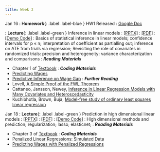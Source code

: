 ```yaml
---
title: Week 2
---
```


Jan 16
: **Homework**{: .label .label-blue } HW1 Released
  : [Google Doc](https://docs.google.com/document/d/1k2r9xbCpDQI2sQpBJzm0tuSvoIyiUZAcbaYXLGnxpUo/edit#heading=h.csy54tbzngl7)
  
: **Lecture**{: .label .label-green } Inference in linear models
  : [[PPTX]](https://github.com/stanford-msande228/winter24/raw/main/assets/presentations/MSANDE228_Lecture3_Inference_in_Linear_Models.pptx)
  : [[PDF]](https://github.com/stanford-msande228/winter24/raw/main/assets/presentations/MSANDE228_Lecture3_Inference_in_Linear_Models.pdf)
  : [[Demo Code]](https://github.com/stanford-msande228/winter24/assets/code/Lecture3-Demo.ipynb)
: Basics of statistical inference in linear models; confidence intervals for p « n; interpretation of coefficient as partialling out; inference on ATE from trials via regression; Revisiting the role of covariates in randomized trials: precision and heterogeneity: variance characterization and comparisons
: ***Reading Materials***
- Chapter 1 of [Textbook](https://canvas.stanford.edu/courses/168439/files/folder/Readings)
: ***Coding Materials***
- [Predicting Wages](https://github.com/CausalAIBook/MetricsMLNotebooks/blob/main/PM1/python-ols-and-lasso-for-wage-prediction.ipynb)
- [Predictive Inference on Wage Gap](https://github.com/CausalAIBook/MetricsMLNotebooks/blob/main/PM1/python-ols-and-lasso-for-wage-gap-inference.ipynb)
: ***Further Reading***
- Lovell, [A Simple Proof of the FWL Theorem](https://www.jstor.org/stable/41426805)
- Cattaneo, Jansson, Newey, [Inference in Linear Regression Models with Many Covariates and Heteroscedasticity](https://www.tandfonline.com/doi/full/10.1080/01621459.2017.1328360)
- Kuchibhotla, Brown, Buja, [Model-free study of ordinary least squares linear regression](https://arxiv.org/pdf/1809.10538.pdf)


Jan 18
: **Lecture**{: .label .label-green } Prediction in high dimensional linear models
  : [[PPTX]](https://github.com/stanford-msande228/winter24/raw/main/assets/presentations/MSANDE228_Lecture4_Inference_in_High_Dimensional_Linear_Models.pptx)
  : [[PDF]](https://github.com/stanford-msande228/winter24/raw/main/assets/presentations/MSANDE228_Lecture4_Inference_in_High_Dimensional_Linear_Models.pdf)
  : [[Demo Code]](https://github.com/stanford-msande228/winter24/assets/code/Lecture4-Demo.ipynb)
: High dimensional methods and prediction; regularization; lasso; elasticnet;
: ***Reading Materials***
- Chapter 3 of [Textbook](https://canvas.stanford.edu/courses/168439/files/folder/Readings)
: ***Coding Materials***
- [Penalized Linear Regressions: Simulated Data](https://github.com/CausalAIBook/MetricsMLNotebooks/blob/main/PM2/python_linear_penalized_regs.ipynb)
- [Predicting Wages with Penalized Regressions](https://github.com/CausalAIBook/MetricsMLNotebooks/blob/main/PM2/python_ml_for_wage_prediction.ipynb)

